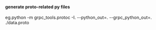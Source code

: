 <!--
 * @lanhuage: markdown
 * @Descripttion: 
 * @version: beta
 * @Author: xiaoshuyui
 * @Date: 2020-04-30 17:40:23
 * @LastEditors: xiaoshuyui
 * @LastEditTime: 2020-05-06 14:59:19
 -->
#### generate proto-related py files

eg.python -m grpc_tools.protoc -I. --python_out=. --grpc_python_out=. ./data.proto